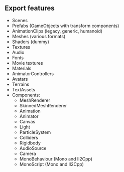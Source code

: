 ## Export features
* Scenes
* Prefabs (GameObjects with transform components)
* AnimationClips (legacy, generic, humanoid)
* Meshes (various formats)
* Shaders (dummy)
* Textures
* Audio
* Fonts
* Movie textures
* Materials
* AnimatorControllers
* Avatars
* Terrains
* TextAssets
* Components:
  * MeshRenderer
  * SkinnedMeshRenderer
  * Animation
  * Animator
  * Canvas
  * Light
  * ParticleSystem
  * Colliders
  * Rigidbody
  * AudioSource
  * Camera
  * MonoBehaviour (Mono and Il2Cpp)
  * MonoScript (Mono and Il2Cpp)